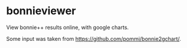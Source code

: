 bonnieviewer
============

View bonnie++ results online, with google charts.

Some input was taken from https://github.com/pommi/bonnie2gchart/.
